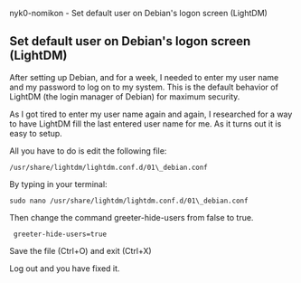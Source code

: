 nyk0-nomikon - Set default user on Debian's logon screen (LightDM)

## Set default user on Debian's logon screen (LightDM)

After setting up Debian, and for a week, I needed to enter my user name and my password to log on to my system. This is the default behavior of LightDM (the login manager of Debian) for maximum security.

As I got tired to enter my user name again and again, I researched for a way to have LightDM fill the last entered user name for me. As it turns out it is easy to setup.

All you have to do is edit the following file:

    /usr/share/lightdm/lightdm.conf.d/01\_debian.conf

By typing in your terminal:

    sudo nano /usr/share/lightdm/lightdm.conf.d/01\_debian.conf

Then change the command greeter-hide-users from false to true.

     greeter-hide-users=true
     

Save the file (Ctrl+O) and exit (Ctrl+X)

Log out and you have fixed it.
